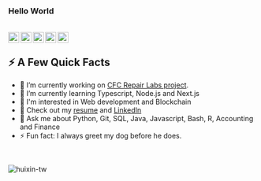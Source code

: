 ### Hello World

</br>
<a href="https://linkedin.com/in/hui-xin-yang">
  <img align="left" alt="Huixin Yang LinkedIn" width="22px" src="https://img.icons8.com/nolan/512/linkedin-circled.png"/>
</a> 
<a href="https://huixin-tw.github.io/Resume">
  <img align="left" alt="Huixin Yang Github" width="22px" src="https://img.icons8.com/nolan/512/github.png"/>
</a>  
<a href="https://huixin.notion.site">
  <img align="left" alt="Huixin Yang Notion" width="22px" src="https://img.icons8.com/nolan/512/notion.png"/>
</a> 
<a href="mailto:huixin.yang.tw@gmail.com">
  <img align="left" alt="Huixin Yang Email" width="22px" src="https://img.icons8.com/nolan/512/apple-mail.png"/>
</a> 
<a href="https://portfolio-huixin-tw.vercel.app/">
  <img align="left" alt="Huixin Yang Portfile" width="22px" src="https://img.icons8.com/nolan/512/web.png"/>
</a> 



<!--
**HUIXIN-TW/HUIXIN-TW** is a ✨ _special_ ✨ repository because its `README.md` (this file) appears on your GitHub profile.
-->

</br>

<div>
  <h2>⚡️ A Few Quick Facts</h2>
  <ul>
    <li> 🔭 I’m currently working on <a href="https://github.com/codersforcauses/repair-labs">CFC Repair Labs project</a>.</li>
    <li> 🌱 I’m currently learning Typescript, Node.js and Next.js</li>
    <li> 🎯 I'm interested in Web development and Blockchain</li>
    <li> 📝 Check out my <a href="https://huixin-tw.github.io/Resume/">resume</a> and <a href="https://linkedin.com/in/hui-xin-yang">LinkedIn</a></li>
    <li> 💬 Ask me about Python, Git, SQL, Java, Javascript, Bash, R, Accounting and Finance</li>
    <li> ⚡ Fun fact: I always greet my dog before he does.</li>
  </ul>
</div>

</br>

<p align="left"> <img src="https://github-readme-stats.vercel.app/api?username=HUIXIN-TW&show_icons=true&theme=transparent" alt="huixin-tw" />

</br>
